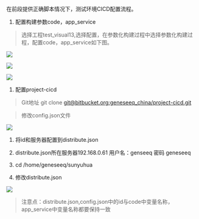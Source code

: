 在前段提供正确脚本情况下，测试环境CICD配置流程。

1.  配置构建参数code，app_service

>   选择工程test_visual13,选择配置，在参数化构建过程中选择参数化构建过程，配置code，app_service如下图。

![](media/bf05159b992bff4f326e8fa7a396ede1.png)

![](media/0864bb472f1434f7843fe8477eaa1b73.png)

![](media/898dd99dfc59ce254ef4fd9b1e096d6f.png)

1.  配置project-cicd

>   Git地址 git clone
>   [git\@bitbucket.org:geneseeq_china/project-cicd.git](git@bitbucket.org:geneseeq_china/project-cicd.git)

>   修改config.json文件

![](media/770bb59b87fa3e27bbd2c41bb32f3523.png)

1.  将id和服务器配置到distribute.json

2.  distribute.json所在服务器192.168.0.61 用户名：genseeq 密码 geneseeq

3.  cd /home/geneseeq/sunyuhua

4.  修改distribute.json

![](media/cbddf4b01581386bebd2ef876cb23809.png)

>   注意点：distribute.json,config.json中的id与code中变量名称，app_service中变量名称都要保持一致
